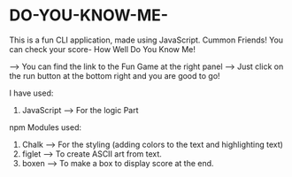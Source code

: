 # DO-YOU-KNOW-ME-
This is a fun CLI application, made using JavaScript. Cummon Friends! You can check your score- How Well Do You Know Me! 

--> You can find the link to the Fun Game at the right panel
--> Just click on the run button at the bottom right and you are good to go!

I have used:

1. JavaScript --> For the logic Part

npm Modules used: 

1. Chalk --> For the styling (adding colors to the text and highlighting text)
2. figlet --> To create ASCII art from text.
3. boxen --> To make a box to display score at the end.
